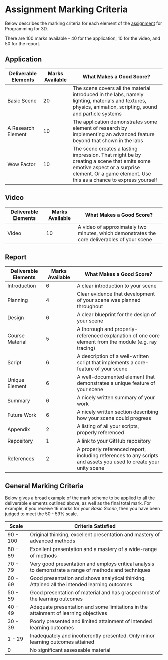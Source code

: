 # Assignment Marking Criteria

Below describes the marking criteria for each element of the [assignment](./assignment.md) for Programming for 3D.

There are 100 marks available - 40 for the application, 10 for the video, and 50 for the report.

## Application

| Deliverable Elements | Marks Available | What Makes a Good Score? |
|----------------------|-----------------|--------------------------|
| Basic Scene | 20 | The scene covers all the material introduced in the labs, namely lighting, materials and textures, physics, animation, scripting, sound and particle systems |
| A Research Element | 10 | The application demonstrates some element of research by implementing an advanced feature beyond that shown in the labs |
| Wow Factor | 10 | The scene creates a lasting impression. That might be by creating a scene that emits some emotive aspect or a surprise element. Or a game element. Use this as a chance to express yourself |

## Video

| Deliverable Elements | Marks Available | What Makes a Good Score? |
|----------------------|-----------------|--------------------------|
| Video | 10 | A video of approximately two minutes, which demonstrates the core deliverables of your scene |

## Report

| Deliverable Elements | Marks Available | What Makes a Good Score? |
|----------------------|-----------------|--------------------------|
| Introduction | 6 | A clear introduction to your scene |
| Planning | 4 | Clear evidence that development of your scene was planned throughout |
| Design | 6 | A clear blueprint for the design of your scene |
| Course Material | 5 | A thorough and properly-referenced explanation of one core element from the module (e.g. ray tracing) |
| Script | 6 | A description of a well-written script that implements a core-feature of your scene |
| Unique Element | 6 | A well-documented element that demonstrates a unique feature of your scene |
| Summary | 6 | A nicely written summary of your work |
| Future Work | 6 | A nicely written section describing how your scene could progress |
| Appendix | 2 | A listing of all your scripts, properly referenced |
| Repository | 1 | A link to your GitHub repository |
| References | 2 | A properly referenced report, including references to any scripts and assets you used to create your unity scene |

## General Marking Criteria

Below gives a broad example of the mark scheme to be applied to all the deliverable elements outlined above, as well as the final total mark. For example, if you receive 16 marks for your _Basic Scene_, then you have been judged to meet the 50 - 59% scale.

| Scale | Criteria Satisfied |
|-------|----------------------------------|
| 90 - 100 | Original thinking, excellent presentation and mastery of advanced methods |
| 80 - 89 | Excellent presentation and a mastery of a wide-range of methods |
| 70 - 79 | Very good presentation and employs critical analysis to demonstrate a range of methods and techniques |
| 60 - 69 | Good presentation and shows analytical thinking. Attained all the intended learning outcomes |
| 50 - 59 | Good presentation of material and has grasped most of the learning outcomes |
| 40 - 49 | Adequate presentation and some limitations in the attainment of learning objectives |
| 30 - 39 | Poorly presented and limited attainment of intended learning outcomes |
| 1 - 29 | Inadequately and incoherently presented. Only minor learning outcomes attained |
| 0 | No significant assessable material |
